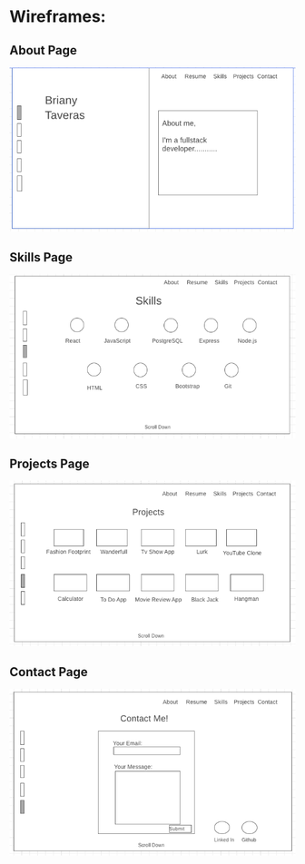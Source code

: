 
# Wireframes: 

## About Page
![aboutpage](./aboutPage.png)

## Skills Page
![skillspage](./skillsPage.png)

## Projects Page
![projectspage](./projectsPage.png)

## Contact Page
![contactpage](./contactPage.png)
